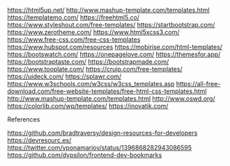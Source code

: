 https://html5up.net/
<PostResource
    image=""
    url=""
    title=""
    description=""
  />
http://www.mashup-template.com/templates.html
<PostResource
    image=""
    url=""
    title=""
    description=""
  />
https://templatemo.com/
<PostResource
    image=""
    url=""
    title=""
    description=""
  />
https://freehtml5.co/
<PostResource
    image=""
    url=""
    title=""
    description=""
  />
https://www.styleshout.com/free-templates/
<PostResource
    image=""
    url=""
    title=""
    description=""
  />
https://startbootstrap.com/
<PostResource
    image=""
    url=""
    title=""
    description=""
  />
https://www.zerotheme.com/
<PostResource
    image=""
    url=""
    title=""
    description=""
  />
https://www.html5xcss3.com/
<PostResource
    image=""
    url=""
    title=""
    description=""
  />
https://www.free-css.com/free-css-templates
<PostResource
    image=""
    url=""
    title=""
    description=""
  />
https://www.hubspot.com/resources
<PostResource
    image=""
    url=""
    title=""
    description=""
  />
https://mobirise.com/html-templates/
<PostResource
    image=""
    url=""
    title=""
    description=""
  />
https://bootswatch.com/
<PostResource
    image=""
    url=""
    title=""
    description=""
  />
https://onepagelove.com/
<PostResource
    image=""
    url=""
    title=""
    description=""
  />
https://themesfor.app/
<PostResource
    image=""
    url=""
    title=""
    description=""
  />
https://bootstraptaste.com/
<PostResource
    image=""
    url=""
    title=""
    description=""
  />
https://bootstrapmade.com/
<PostResource
    image=""
    url=""
    title=""
    description=""
  />
https://www.tooplate.com/
<PostResource
    image=""
    url=""
    title=""
    description=""
  />
https://cruip.com/free-templates/
<PostResource
    image=""
    url=""
    title=""
    description=""
  />
https://uideck.com/
<PostResource
    image=""
    url=""
    title=""
    description=""
  />
https://splawr.com/
<PostResource
    image=""
    url=""
    title=""
    description=""
  />
https://www.w3schools.com/w3css/w3css_templates.asp
<PostResource
    image=""
    url=""
    title=""
    description=""
  />
https://all-free-download.com/free-website-templates/free-html-css-templates.html
http://www.mashup-template.com/templates.html
http://www.oswd.org/
https://colorlib.com/wp/templates/
https://inovatik.com/


References

https://github.com/bradtraversy/design-resources-for-developers
https://devresourc.es/
https://twitter.com/vponamariov/status/1396868282943086595
https://github.com/dypsilon/frontend-dev-bookmarks